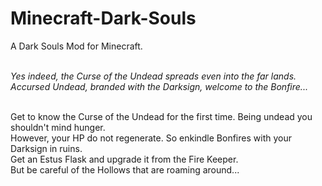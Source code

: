 # Minecraft-Dark-Souls
A Dark Souls Mod for Minecraft.<br><br>


*Yes indeed, the Curse of the Undead spreads even into the far lands. Accursed Undead, branded with the Darksign, welcome to the Bonfire...*<br><br>


Get to know the Curse of the Undead for the first time. Being undead you shouldn't mind hunger.<br>
However, your HP do not regenerate. So enkindle Bonfires with your Darksign in ruins.<br>
Get an Estus Flask and upgrade it from the Fire Keeper.<br>
But be careful of the Hollows that are roaming around...<br>
